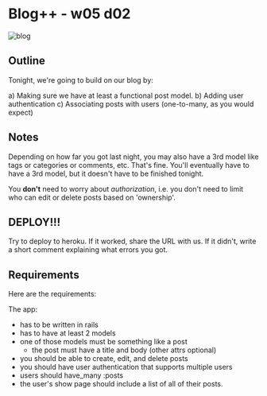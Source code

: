 # Blog++ - w05 d02

![blog](http://searchengineland.com/figz/wp-content/seloads/2014/01/blog-featured.jpg)

## Outline

Tonight, we're going to build on our blog by:

a) Making sure we have at least a functional post model.
b) Adding user authentication
c) Associating posts with users (one-to-many, as you would expect)

## Notes

Depending on how far you got last night, you may also have a 3rd model like tags or categories or comments, etc. That's fine. You'll eventually have to have a 3rd model, but it doesn't have to be finished tonight.

You **don't** need to worry about *authorization*, i.e. you don't need to limit who can edit or delete posts based on 'ownership'.

## DEPLOY!!!

Try to deploy to heroku. If it worked, share the URL with us. If it didn't, write a short comment explaining what errors you got.

## Requirements

Here are the requirements:

The app:
* has to be written in rails
* has to have at least 2 models
* one of those models must be something like a post
  * the post must have a title and body (other attrs optional)
* you should be able to create, edit, and delete posts
* you should have user authentication that supports multiple users
* users should have_many :posts
* the user's show page should include a list of all of their posts.